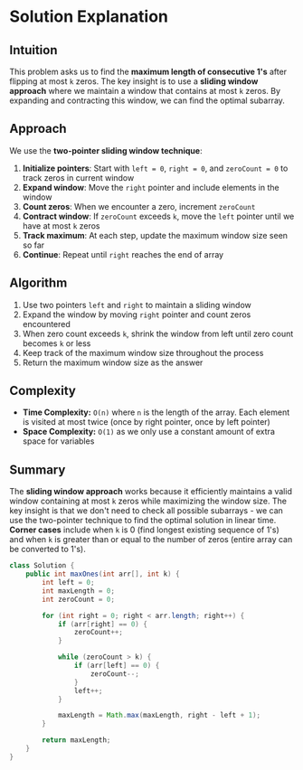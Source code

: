 
# Solution Explanation

## Intuition
This problem asks us to find the **maximum length of consecutive 1's** after flipping at most `k` zeros. The key insight is to use a **sliding window approach** where we maintain a window that contains at most `k` zeros. By expanding and contracting this window, we can find the optimal subarray.

## Approach
We use the **two-pointer sliding window technique**:

1. **Initialize pointers**: Start with `left = 0`, `right = 0`, and `zeroCount = 0` to track zeros in current window
2. **Expand window**: Move the `right` pointer and include elements in the window
3. **Count zeros**: When we encounter a zero, increment `zeroCount`
4. **Contract window**: If `zeroCount` exceeds `k`, move the `left` pointer until we have at most `k` zeros
5. **Track maximum**: At each step, update the maximum window size seen so far
6. **Continue**: Repeat until `right` reaches the end of array

## Algorithm
1. Use two pointers `left` and `right` to maintain a sliding window
2. Expand the window by moving `right` pointer and count zeros encountered
3. When zero count exceeds `k`, shrink the window from left until zero count becomes `k` or less
4. Keep track of the maximum window size throughout the process
5. Return the maximum window size as the answer

## Complexity
- **Time Complexity:** `O(n)` where `n` is the length of the array. Each element is visited at most twice (once by right pointer, once by left pointer)
- **Space Complexity:** `O(1)` as we only use a constant amount of extra space for variables

## Summary
The **sliding window approach** works because it efficiently maintains a valid window containing at most `k` zeros while maximizing the window size. The key insight is that we don't need to check all possible subarrays - we can use the two-pointer technique to find the optimal solution in linear time. **Corner cases** include when `k` is 0 (find longest existing sequence of 1's) and when `k` is greater than or equal to the number of zeros (entire array can be converted to 1's).
```java
class Solution {
    public int maxOnes(int arr[], int k) {
        int left = 0;
        int maxLength = 0;
        int zeroCount = 0;

        for (int right = 0; right < arr.length; right++) {
            if (arr[right] == 0) {
                zeroCount++;
            }

            while (zeroCount > k) {
                if (arr[left] == 0) {
                    zeroCount--;
                }
                left++;
            }

            maxLength = Math.max(maxLength, right - left + 1);
        }

        return maxLength;
    }
}
```

